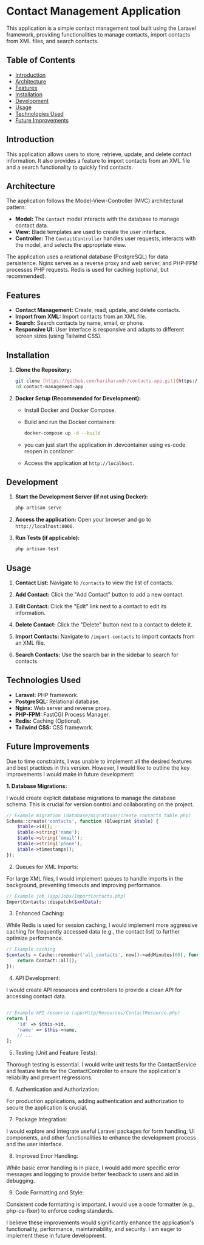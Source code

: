 # Contact Management Application

This application is a simple contact management tool built using the Laravel framework, providing functionalities to manage contacts, import contacts from XML files, and search contacts.

## Table of Contents

-   [Introduction](#introduction)
-   [Architecture](#architecture)
-   [Features](#features)
-   [Installation](#installation)
-   [Development](#development)
-   [Usage](#usage)
-   [Technologies Used](#technologies-used)
-   [Future Improvements](#future-improvements)

## Introduction

This application allows users to store, retrieve, update, and delete contact information. It also provides a feature to import contacts from an XML file and a search functionality to quickly find contacts.

## Architecture

The application follows the Model-View-Controller (MVC) architectural pattern:

-   **Model:** The `Contact` model interacts with the database to manage contact data.
-   **View:** Blade templates are used to create the user interface.
-   **Controller:** The `ContactController` handles user requests, interacts with the model, and selects the appropriate view.

The application uses a relational database (PostgreSQL) for data persistence. Nginx serves as a reverse proxy and web server, and PHP-FPM processes PHP requests. Redis is used for caching (optional, but recommended).

## Features

-   **Contact Management:** Create, read, update, and delete contacts.
-   **Import from XML:** Import contacts from an XML file.
-   **Search:** Search contacts by name, email, or phone.
-   **Responsive UI:** User interface is responsive and adapts to different screen sizes (using Tailwind CSS).

## Installation

1.  **Clone the Repository:**

    ```bash
    git clone [https://github.com/hariharandr/contacts-app.git](https://github.com/hariharandr/contacts-app.git)
    cd contact-management-app
    ```

2.  **Docker Setup (Recommended for Development):**

    -   Install Docker and Docker Compose.
    -   Build and run the Docker containers:

        ```bash
        docker-compose up -d --build
        ```
    -  you can just start the application in .devcontainer using vs-code reopen in contianer
    -   Access the application at `http://localhost`.

## Development

1.  **Start the Development Server (if not using Docker):**

    ```bash
    php artisan serve
    ```

2.  **Access the application:** Open your browser and go to `http://localhost:8000`.

3.  **Run Tests (if applicable):**

    ```bash
    php artisan test
    ```

## Usage

1.  **Contact List:** Navigate to `/contacts` to view the list of contacts.

2.  **Add Contact:** Click the "Add Contact" button to add a new contact.

3.  **Edit Contact:** Click the "Edit" link next to a contact to edit its information.

4.  **Delete Contact:** Click the "Delete" button next to a contact to delete it.

5.  **Import Contacts:** Navigate to `/import-contacts` to import contacts from an XML file.

6.  **Search Contacts:** Use the search bar in the sidebar to search for contacts.

## Technologies Used

-   **Laravel:** PHP framework.
-   **PostgreSQL:** Relational database.
-   **Nginx:** Web server and reverse proxy.
-   **PHP-FPM:** FastCGI Process Manager.
-   **Redis:** Caching (Optional).
-   **Tailwind CSS:** CSS framework.

## Future Improvements

Due to time constraints, I was unable to implement all the desired features and best practices in this version. However, I would like to outline the key improvements I would make in future development:

**1. Database Migrations:**

I would create explicit database migrations to manage the database schema. This is crucial for version control and collaborating on the project.

```php
// Example migration (database/migrations/create_contacts_table.php)
Schema::create('contacts', function (Blueprint $table) {
    $table->id();
    $table->string('name');
    $table->string('email');
    $table->string('phone');
    $table->timestamps();
});
```

2. Queues for XML Imports:

For large XML files, I would implement queues to handle imports in the background, preventing timeouts and improving performance.

```PHP
// Example job (app/Jobs/ImportContacts.php)
ImportContacts::dispatch($xmlData);
```
3. Enhanced Caching:

While Redis is used for session caching, I would implement more aggressive caching for frequently accessed data (e.g., the contact list) to further optimize performance.

```PHP
// Example caching
$contacts = Cache::remember('all_contacts', now()->addMinutes(60), function () {
    return Contact::all();
});
```

4. API Development:

I would create API resources and controllers to provide a clean API for accessing contact data.

```PHP

// Example API resource (app/Http/Resources/ContactResource.php)
return [
    'id' => $this->id,
    'name' => $this->name,
    // ...
];
```

5. Testing (Unit and Feature Tests):

Thorough testing is essential. I would write unit tests for the ContactService and feature tests for the ContactController to ensure the application's reliability and prevent regressions.

6. Authentication and Authorization:

For production applications, adding authentication and authorization to secure the application is crucial.

7. Package Integration:

I would explore and integrate useful Laravel packages for form handling, UI components, and other functionalities to enhance the development process and the user interface.

8. Improved Error Handling:

While basic error handling is in place, I would add more specific error messages and logging to provide better feedback to users and aid in debugging.

9. Code Formatting and Style:

Consistent code formatting is important.  I would use a code formatter (e.g., php-cs-fixer) to enforce coding standards.

I believe these improvements would significantly enhance the application's functionality, performance, maintainability, and security.  I am eager to implement these in future development.
